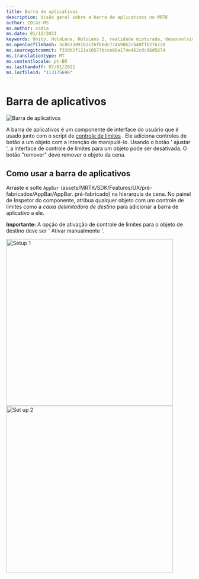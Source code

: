 ```yaml
---
title: Barra de aplicativos
description: Visão geral sobre a barra de aplicativos no MRTK
author: CDiaz-MS
ms.author: cadia
ms.date: 01/12/2021
keywords: Unity, HoloLens, HoloLens 2, realidade misturada, desenvolvimento, MRTK, barra de aplicativos,
ms.openlocfilehash: 3c8633d91b2c26f8bdc774a98b2cb48ffb276720
ms.sourcegitcommit: f338b1f121a10577bcce08a174e462cdc86d5874
ms.translationtype: MT
ms.contentlocale: pt-BR
ms.lasthandoff: 07/01/2021
ms.locfileid: "113175696"
---
```

# <a name="app-bar"></a>Barra de aplicativos

![Barra de aplicativos](../images/app-bar/MRTK_AppBar_Main.png)

A barra de aplicativos é um componente de interface do usuário que é usado junto com o script de [controle de limites](bounds-control.md) . Ele adiciona controles de botão a um objeto com a intenção de manipulá-lo. Usando o botão ' ajustar ', a interface de controle de limites para um objeto pode ser desativada. O botão "remover" deve remover o objeto da cena.

## <a name="how-to-use-app-bar"></a>Como usar a barra de aplicativos

Arraste e solte `AppBar` (assets/MRTK/SDK/Features/UX/pré-fabricados/AppBar/AppBar. pré-fabricado) na hierarquia de cena. No painel de Inspetor do componente, atribua qualquer objeto com um controle de limites como a *caixa delimitadora de destino* para adicionar a barra de aplicativo a ele.

**Importante:** A opção de ativação de controle de limites para o objeto de destino deve ser ' Ativar manualmente '.

<img src="../images/app-bar/MRTK_AppBar_Setup1.png" width="450" alt="Setup 1">

<img src="../images/app-bar/MRTK_AppBar_Setup2.png" width="450" alt="Set up 2">
